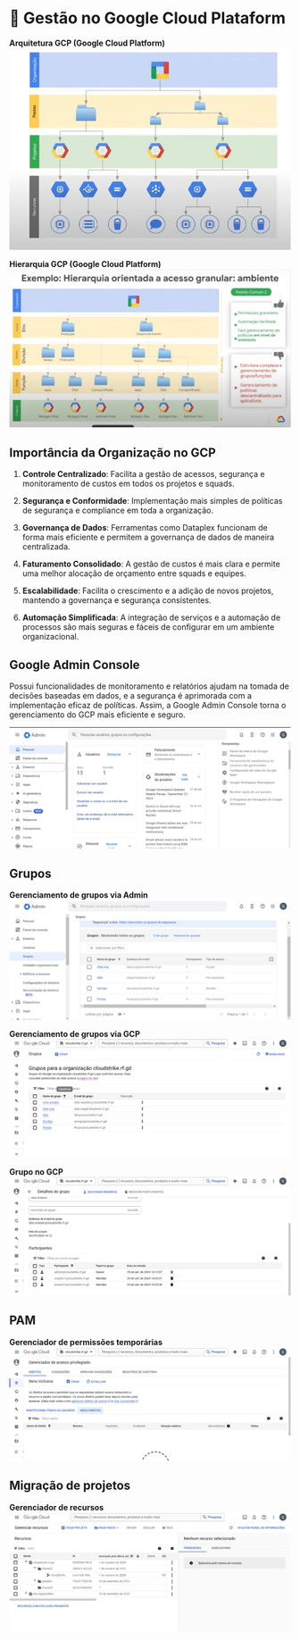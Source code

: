 # 🏢 Gestão no Google Cloud Plataform

**Arquitetura GCP (Google Cloud Platform)**
![Estruturação do GCP](../img/img1.jpeg)


**Hierarquia GCP (Google Cloud Platform)**
![Imagem](../img//hierarquia.jpeg)


## Importância da Organização no GCP
1. **Controle Centralizado**: Facilita a gestão de acessos, segurança e monitoramento de custos em todos os projetos e squads.

2. **Segurança e Conformidade**: Implementação mais simples de políticas de segurança e compliance em toda a organização.
3. **Governança de Dados**: Ferramentas como Dataplex funcionam de forma mais eficiente e permitem a governança de dados de maneira centralizada.
4. **Faturamento Consolidado**: A gestão de custos é mais clara e permite uma melhor alocação de orçamento entre squads e equipes.
5. **Escalabilidade**: Facilita o crescimento e a adição de novos projetos, mantendo a governança e segurança consistentes.
6. **Automação Simplificada**: A integração de serviços e a automação de processos são mais seguras e fáceis de configurar em um ambiente organizacional.

## Google Admin Console

Possui funcionalidades de monitoramento e relatórios ajudam na tomada de decisões baseadas em dados, e a segurança é aprimorada com a implementação eficaz de políticas. Assim, a Google Admin Console torna o gerenciamento do GCP mais eficiente e seguro.

![Console Admin](../img/img6.jpeg)

## Grupos

**Gerenciamento de grupos via Admin**
![Grupos via Amin](../img/img7.jpeg)

**Gerenciamento de grupos via GCP**
![Grupos via GCP](../img/img8.jpeg)

**Grupo no GCP**
![Dentro do grupo no GCP](../img/img9.jpeg)

## PAM

**Gerenciador de permissões temporárias**
![Gerenciador PAM](../img/img10.jpeg)

## Migração de projetos

**Gerenciador de recursos**
![Gerenciador de recursos](../img/img11.jpeg)

